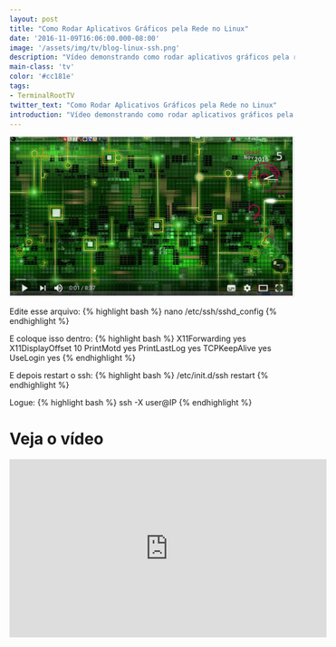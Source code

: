 ```yaml
---
layout: post
title: "Como Rodar Aplicativos Gráficos pela Rede no Linux"
date: '2016-11-09T16:06:00.000-08:00'
image: '/assets/img/tv/blog-linux-ssh.png'
description: "Vídeo demonstrando como rodar aplicativos gráficos pela rede no Linux"
main-class: 'tv'
color: '#cc181e'
tags:
- TerminalRootTV
twitter_text: "Como Rodar Aplicativos Gráficos pela Rede no Linux"
introduction: "Vídeo demonstrando como rodar aplicativos gráficos pela rede no Linux"
---
```


![Blog Linux Rede](/assets/img/tv/blog-linux-ssh.png)

Edite esse arquivo:
{% highlight bash %}
nano /etc/ssh/sshd_config
{% endhighlight %}

E coloque isso dentro:
{% highlight bash %}
X11Forwarding yes
X11DisplayOffset 10
PrintMotd yes
PrintLastLog yes
TCPKeepAlive yes
UseLogin yes
{% endhighlight %}

E depois restart o ssh:
{% highlight bash %}
/etc/init.d/ssh restart
{% endhighlight %}


Logue:
{% highlight bash %}
ssh -X user@IP
{% endhighlight %}

# Veja o vídeo

<iframe allowfullscreen="" frameborder="0" height="315" src="https://www.youtube.com/embed/c42j3B8HRG0" width="560"></iframe>
